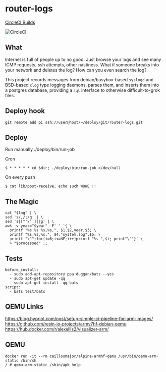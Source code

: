 # router-logs

[CircleCI Builds](https://circleci.com/gh/skilbjo/router-logs)

![CircleCI](https://circleci.com/gh/skilbjo/router-logs/tree/master.svg?style=shield&circle_token=b14acf911433d315298235b0c2fbf7b2670a92a8)

## What
Internet is full of people up to no good. Just browse your logs and see many
ICMP requests, ssh attempts, other nastiness. What if someone breaks into your
network and deletes the log? How can you even search the log?

This project records messages from debian/busybox-based `syslogd` and
BSD-based `clog` type logging daemons, parses them, and inserts them into a
postgres database, providing a `sql` interface to otherwise difficult-to-grok
files.

## Deploy hook
    git remote add pi ssh://user@host/~/deploy/git/router-logs.git

## Deploy
Run manually
    ./deploy/bin/run-job

Cron

    $ * * * * * cd $dir; ./deploy/bin/run-job >/dev/null

On every push

    $ cat lib/post-receive; echo such WOWE !!

## The Magic
    cat "$log" | \
    sed 's/,/;/g' | \
    sed 's|["'\'']||g' | \
    awk -v year="$year" -F' ' '{ \
      printf "%s %s %s,%s,", $1,$2,year,$3; \
      printf "%s,%s,%s,", $4,"system.log",$5; \
      printf "\"";for(i=6;i<=NF;i++)printf "%s ",$i; print"\""}' \
      > "$processed" ;;

## Tests
    before_install:
      - sudo add-apt-repository ppa:duggan/bats --yes
      - sudo apt-get update -qq
      - sudo apt-get install -qq bats
    script:
      - bats test/bats

## QEMU Links
https://blog.hypriot.com/post/setup-simple-ci-pipeline-for-arm-images/
https://github.com/resin-io-projects/armv7hf-debian-qemu
https://hub.docker.com/r/alexellis2/visualizer-arm/

## QEMU
    docker run -it --rm cailloumajor/alpine-armhf-qemu /usr/bin/qemu-arm-static /bin/sh
    / # qemu-arm-static /sbin/apk help

